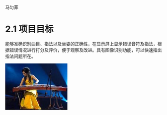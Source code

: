 马匀菲


# 2.1	项目目标

能够准确识别曲目、指法以及坐姿的正确性，在显示屏上显示错误音符及指法，根据错误情况进行打分及评价，便于观察及改进。具有图像识别功能，可以快速指出指法问题所在。



![](https://github.com/CASTIC2019/GUZHENG/blob/master/72b19c025aafa40fb9562c36a164034f79f0190e.jpg)
